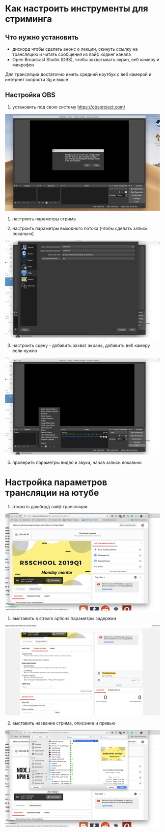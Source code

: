 # Как настроить инструменты для стриминга

## Что нужно установить

- дискорд чтобы сделать анонс о лекции, скинуть ссылку на трансляцию и читать сообщения из лайф кодинг канала
- Open Broadcast Studio (OBS), чтобы захватывать экран, веб камеру и микрофон

Для трансляции достаточно иметь средний ноутбук с веб камерой и интернет скорости 3g и выше

## Настройка OBS

1. установить под свою систему https://obsproject.com/

![установка](./images/obs_init.png)

1. настроить параметры стрима



2. настроить параметры выходного потока (чтобы сделать запись локально)

![установка](./images/obs_settings_video.png)

3. настроить сцену - добавить захват экрана, добавить веб камеру если нужно

![добавить захват экрана](./images/obs_scene_add_display_capture.png)

5. проверить параметры видео и звука, начав запись локально

# Настройка параметров трансляции на ютубе

1. открыть дашборд лайф трансляции

![дашборд стрима](./images/live_dashboard.png)


1. выставить в stream options параметры задержки

![настройки стрима](./images/stream_settings.png)

2. выставить название стрима, описание и превью

![превью](./images/add_thumbnail.png)
